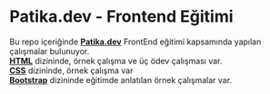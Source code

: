 # Patika.dev - Frontend Eğitimi
Bu repo içeriğinde **[Patika.dev](https://www.patika.dev/)** FrontEnd eğitimi kapsamında yapılan çalışmalar bulunuyor.\
<strong>[HTML](https://github.com/VedatBiner/patika-frontend/tree/master/HTML)</strong> dizininde, örnek çalışma ve üç ödev çalışması var.<BR>
<strong>[CSS](https://github.com/VedatBiner/patika-frontend/tree/master/CSS)</strong> dizininde, örnek çalışma var<BR>
<strong>[Bootstrap](https://github.com/VedatBiner/patika-frontend/tree/master/bootstrap)</strong> dizininde eğitimde anlatılan örnek çalışmalar var.<BR>


